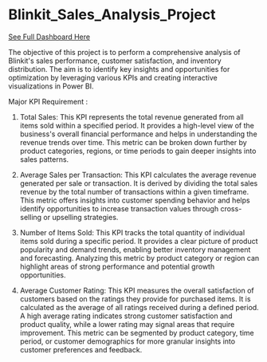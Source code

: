# Blinkit_Sales_Analysis_Project

[See Full Dashboard Here](https://app.powerbi.com/view?r=eyJrIjoiMTA5Y2RlZGItYTdmMC00MzJiLThhYjgtYjRkMjU5ZjdhMTU3IiwidCI6ImRmODY3OWNkLWE4MGUtNDVkOC05OWFjLWM4M2VkN2ZmOTVhMCJ9)

The objective of this project is to perform a comprehensive analysis of Blinkit's sales performance, customer satisfaction, and inventory distribution. The aim is to identify key insights and opportunities for optimization by leveraging various KPIs and creating interactive visualizations in Power BI.

Major KPI Requirement :
1. Total Sales:
This KPI represents the total revenue generated from all items sold within a specified period. It provides a high-level view of the business's overall financial performance and helps in understanding the revenue trends over time. This metric can be broken down further by product categories, regions, or time periods to gain deeper insights into sales patterns.

2. Average Sales per Transaction:
This KPI calculates the average revenue generated per sale or transaction. It is derived by dividing the total sales revenue by the total number of transactions within a given timeframe. This metric offers insights into customer spending behavior and helps identify opportunities to increase transaction values through cross-selling or upselling strategies.

3. Number of Items Sold:
This KPI tracks the total quantity of individual items sold during a specific period. It provides a clear picture of product popularity and demand trends, enabling better inventory management and forecasting. Analyzing this metric by product category or region can highlight areas of strong performance and potential growth opportunities.

4. Average Customer Rating:
This KPI measures the overall satisfaction of customers based on the ratings they provide for purchased items. It is calculated as the average of all ratings received during a defined period. A high average rating indicates strong customer satisfaction and product quality, while a lower rating may signal areas that require improvement. This metric can be segmented by product category, time period, or customer demographics for more granular insights into customer preferences and feedback.

